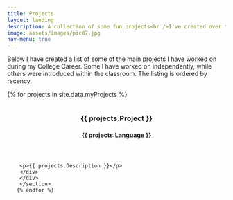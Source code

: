 ```yaml
---
title: Projects
layout: landing
description: A collection of some fun projects<br />I've created over the years.
image: assets/images/pic07.jpg
nav-menu: true
---
```


<!-- Main -->
<div id="main">

<!-- One -->
<section id="one">
	<div class="inner">
		<p> Below I have created a list of some of the main projects I have worked on during my College Career. Some I have worked on independently, while others were introduced within the classroom. The listing is ordered by recency.</p>
	</div>
</section>

<!-- Two -->
<section id="two">
<div class="spotlights">
	
{% for projects in site.data.myProjects %}
        <section>
        <a href="" class="image">
			<img src="./assets/images/{{ projects.Image }}" alt="" data-position="25% 25%" />
		</a>
    <div class = "content">
    <div class = "inner">
        <header class="major">
        <h3>{{ projects.Project }}</h3>
        <h4>{{ projects.Language }}</h4>
		</header>
     
        <p>{{ projects.Description }}</p>
        </div>
        </div>
        </section>
       {% endfor %}

</div>
</section>	

